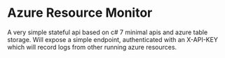 # Azure Resource Monitor

A very simple stateful api based on c# 7 minimal apis and azure table storage. Will expose a simple endpoint, authenticated with an X-API-KEY which will record logs from other running azure resources.